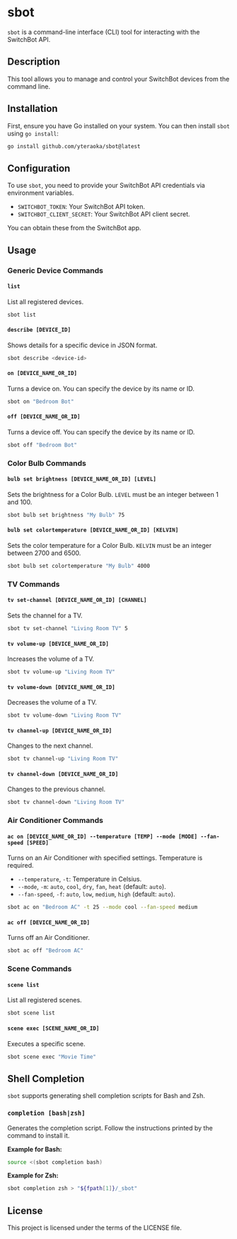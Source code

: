 # sbot

`sbot` is a command-line interface (CLI) tool for interacting with the SwitchBot API.

## Description

This tool allows you to manage and control your SwitchBot devices from the command line.

## Installation

First, ensure you have Go installed on your system. You can then install `sbot` using `go install`:

```bash
go install github.com/yteraoka/sbot@latest
```

## Configuration

To use `sbot`, you need to provide your SwitchBot API credentials via environment variables.

*   `SWITCHBOT_TOKEN`: Your SwitchBot API token.
*   `SWITCHBOT_CLIENT_SECRET`: Your SwitchBot API client secret.

You can obtain these from the SwitchBot app.

## Usage

### Generic Device Commands

#### `list`

List all registered devices.

```bash
sbot list
```

#### `describe [DEVICE_ID]`

Shows details for a specific device in JSON format.

```bash
sbot describe <device-id>
```

#### `on [DEVICE_NAME_OR_ID]`

Turns a device on. You can specify the device by its name or ID.

```bash
sbot on "Bedroom Bot"
```

#### `off [DEVICE_NAME_OR_ID]`

Turns a device off. You can specify the device by its name or ID.

```bash
sbot off "Bedroom Bot"
```

### Color Bulb Commands

#### `bulb set brightness [DEVICE_NAME_OR_ID] [LEVEL]`

Sets the brightness for a Color Bulb. `LEVEL` must be an integer between 1 and 100.

```bash
sbot bulb set brightness "My Bulb" 75
```

#### `bulb set colortemperature [DEVICE_NAME_OR_ID] [KELVIN]`

Sets the color temperature for a Color Bulb. `KELVIN` must be an integer between 2700 and 6500.

```bash
sbot bulb set colortemperature "My Bulb" 4000
```

### TV Commands

#### `tv set-channel [DEVICE_NAME_OR_ID] [CHANNEL]`

Sets the channel for a TV.

```bash
sbot tv set-channel "Living Room TV" 5
```

#### `tv volume-up [DEVICE_NAME_OR_ID]`

Increases the volume of a TV.

```bash
sbot tv volume-up "Living Room TV"
```

#### `tv volume-down [DEVICE_NAME_OR_ID]`

Decreases the volume of a TV.

```bash
sbot tv volume-down "Living Room TV"
```

#### `tv channel-up [DEVICE_NAME_OR_ID]`

Changes to the next channel.

```bash
sbot tv channel-up "Living Room TV"
```

#### `tv channel-down [DEVICE_NAME_OR_ID]`

Changes to the previous channel.

```bash
sbot tv channel-down "Living Room TV"
```

### Air Conditioner Commands

#### `ac on [DEVICE_NAME_OR_ID] --temperature [TEMP] --mode [MODE] --fan-speed [SPEED]`

Turns on an Air Conditioner with specified settings. Temperature is required.

*   `--temperature`, `-t`: Temperature in Celsius.
*   `--mode`, `-m`: `auto`, `cool`, `dry`, `fan`, `heat` (default: `auto`).
*   `--fan-speed`, `-f`: `auto`, `low`, `medium`, `high` (default: `auto`).

```bash
sbot ac on "Bedroom AC" -t 25 --mode cool --fan-speed medium
```

#### `ac off [DEVICE_NAME_OR_ID]`

Turns off an Air Conditioner.

```bash
sbot ac off "Bedroom AC"
```

### Scene Commands

#### `scene list`

List all registered scenes.

```bash
sbot scene list
```

#### `scene exec [SCENE_NAME_OR_ID]`

Executes a specific scene.

```bash
sbot scene exec "Movie Time"
```

## Shell Completion

`sbot` supports generating shell completion scripts for Bash and Zsh.

### `completion [bash|zsh]`

Generates the completion script. Follow the instructions printed by the command to install it.

**Example for Bash:**

```bash
source <(sbot completion bash)
```

**Example for Zsh:**

```bash
sbot completion zsh > "${fpath[1]}/_sbot"
```

## License

This project is licensed under the terms of the LICENSE file.